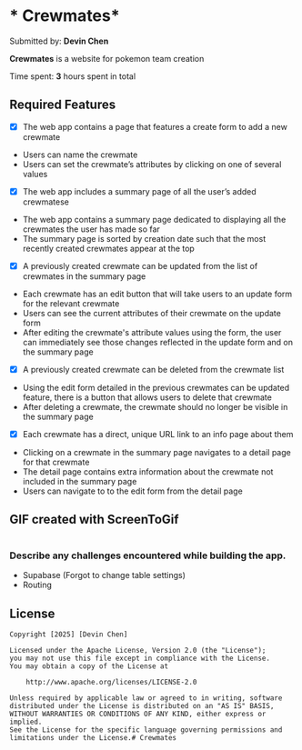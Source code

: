# * Crewmates*

Submitted by: **Devin Chen**

**Crewmates** is a website for pokemon team creation

Time spent: **3** hours spent in total

## Required Features
- [x] The web app contains a page that features a create form to add a new crewmate
- Users can name the crewmate
- Users can set the crewmate’s attributes by clicking on one of several values
- [x] The web app includes a summary page of all the user’s added crewmatese
- The web app contains a summary page dedicated to displaying all the crewmates the user has made so far
- The summary page is sorted by creation date such that the most recently created crewmates appear at the top
- [x] A previously created crewmate can be updated from the list of crewmates in the summary page
- Each crewmate has an edit button that will take users to an update form for the relevant crewmate
- Users can see the current attributes of their crewmate on the update form
- After editing the crewmate's attribute values using the form, the user can immediately see those changes reflected in the update form and on the summary page
- [x] A previously created crewmate can be deleted from the crewmate list
- Using the edit form detailed in the previous crewmates can be updated feature, there is a button that allows users to delete that crewmate
- After deleting a crewmate, the crewmate should no longer be visible in the summary page
- [x] Each crewmate has a direct, unique URL link to an info page about them
- Clicking on a crewmate in the summary page navigates to a detail page for that crewmate
- The detail page contains extra information about the crewmate not included in the summary page
- Users can navigate to to the edit form from the detail page


## GIF created with ScreenToGif
![]()

### Describe any challenges encountered while building the app.
- Supabase (Forgot to change table settings)
- Routing 
## License

    Copyright [2025] [Devin Chen]

    Licensed under the Apache License, Version 2.0 (the "License");
    you may not use this file except in compliance with the License.
    You may obtain a copy of the License at

        http://www.apache.org/licenses/LICENSE-2.0

    Unless required by applicable law or agreed to in writing, software
    distributed under the License is distributed on an "AS IS" BASIS,
    WITHOUT WARRANTIES OR CONDITIONS OF ANY KIND, either express or implied.
    See the License for the specific language governing permissions and
    limitations under the License.#   C r e w m a t e s  
 